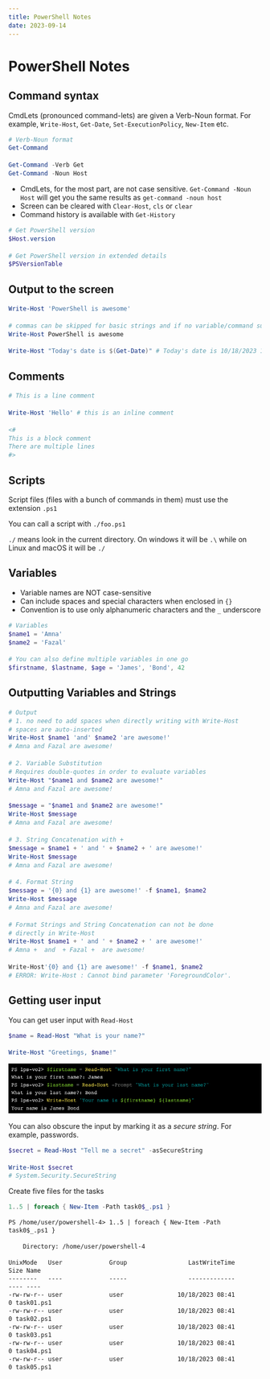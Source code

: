 ```yaml
---
title: PowerShell Notes
date: 2023-09-14
---
```


# PowerShell Notes

## Command syntax

CmdLets (pronounced command-lets) are given a Verb-Noun format. For example, `Write-Host`, `Get-Date`, `Set-ExecutionPolicy`, `New-Item` etc.

```ps1
# Verb-Noun format
Get-Command

Get-Command -Verb Get
Get-Command -Noun Host
```

- CmdLets, for the most part, are not case sensitive. `Get-Command -Noun Host` will get you the same results as `get-command -noun host`
- Screen can be cleared with `Clear-Host`, `cls` or `clear`
- Command history is available with `Get-History`


```ps1
# Get PowerShell version
$Host.version

# Get PowerShell version in extended details
$PSVersionTable
```

## Output to the screen

```ps1
Write-Host 'PowerShell is awesome'

# commas can be skipped for basic strings and if no variable/command substitution happening
Write-Host PowerShell is awesome

Write-Host "Today's date is $(Get-Date)" # Today's date is 10/18/2023 10:08:38
```

## Comments

```ps1
# This is a line comment

Write-Host 'Hello' # this is an inline comment

<# 
This is a block comment
There are multiple lines
#>
```

## Scripts

Script files (files with a bunch of commands in them) must use the extension `.ps1`

You can call a script with `./foo.ps1`

`./` means look in the current directory. On windows it will be `.\` while on Linux and macOS it will be `./`

## Variables 

- Variable names are NOT case-sensitive
- Can include spaces and special characters when enclosed in `{}`
- Convention is to use only alphanumeric characters and the `_` underscore

```ps1
# Variables
$name1 = 'Amna'
$name2 = 'Fazal'

# You can also define multiple variables in one go
$firstname, $lastname, $age = 'James', 'Bond', 42
```

## Outputting Variables and Strings

```ps1
# Output
# 1. no need to add spaces when directly writing with Write-Host
# spaces are auto-inserted
Write-Host $name1 'and' $name2 'are awesome!'
# Amna and Fazal are awesome!

# 2. Variable Substitution
# Requires double-quotes in order to evaluate variables
Write-Host "$name1 and $name2 are awesome!"
# Amna and Fazal are awesome!

$message = "$name1 and $name2 are awesome!"
Write-Host $message
# Amna and Fazal are awesome!

# 3. String Concatenation with +
$message = $name1 + ' and ' + $name2 + ' are awesome!'
Write-Host $message
# Amna and Fazal are awesome!

# 4. Format String
$message = '{0} and {1} are awesome!' -f $name1, $name2
Write-Host $message
# Amna and Fazal are awesome!

# Format Strings and String Concatenation can not be done
# directly in Write-Host
Write-Host $name1 + ' and ' + $name2 + ' are awesome!'
# Amna +  and  + Fazal +  are awesome!

Write-Host'{0} and {1} are awesome!' -f $name1, $name2
# ERROR: Write-Host : Cannot bind parameter 'ForegroundColor'. 
```

## Getting user input
You can get user input with `Read-Host`

```ps1
$name = Read-Host "What is your name?"

Write-Host "Greetings, $name!"
```

![Taking User Input in PowerShell](./powershell_user_input.png)

You can also obscure the input by marking it as a _secure string_. For example, passwords.

```ps1
$secret = Read-Host "Tell me a secret" -asSecureString

Write-Host $secret
# System.Security.SecureString
```


Create five files for the tasks

```ps1
1..5 | foreach { New-Item -Path task0$_.ps1 }
```

```
PS /home/user/powershell-4> 1..5 | foreach { New-Item -Path task0$_.ps1 }

    Directory: /home/user/powershell-4

UnixMode   User             Group                 LastWriteTime           Size Name
--------   ----             -----                 -------------           ---- ----
-rw-rw-r-- user             user               10/18/2023 08:41              0 task01.ps1
-rw-rw-r-- user             user               10/18/2023 08:41              0 task02.ps1
-rw-rw-r-- user             user               10/18/2023 08:41              0 task03.ps1
-rw-rw-r-- user             user               10/18/2023 08:41              0 task04.ps1
-rw-rw-r-- user             user               10/18/2023 08:41              0 task05.ps1
```